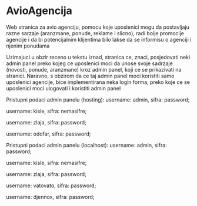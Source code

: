 # AvioAgencija
Web stranica za avio agenciju, pomocu koje uposlenici mogu da postavljaju razne sarzaje (aranzmane, ponude, reklame i slicno), radi bolje promocije agencije i da bi potencijalnim klijentima bilo lakse da se informisu o agenciji i njenim ponudama

Uzimajuci u obzir receno u tekstu iznad, stranica ce, znaci, posjedovati neki admin panel preko kojeg ce uposlenici moci da unose svoje sadrzaje (novosti, ponude, aranzmane) kroz admin panel, koji ce se prikazivati na stranici. Naravno, s obzirom da ce taj admin panel moci koristiti samo uposlenici agencije, bice implementirana neka login forma, preko koje ce se uposlenici moci ulogovati i koristiti admin panel

Pristupni podaci admin panelu (hosting):
username: admin, sifra: password;

username: kisle, sifra: nemasifre;

username: zlaja, sifra: password;

username: odofar, sifra: password;


Pristupni podaci admin panelu (localhost):
username: admin, sifra: password;

username: kisle, sifra: nemasifre;

username: zlaja, sifra: password;

username: vatovato, sifra: password;

username: djennox, sifra: password;
